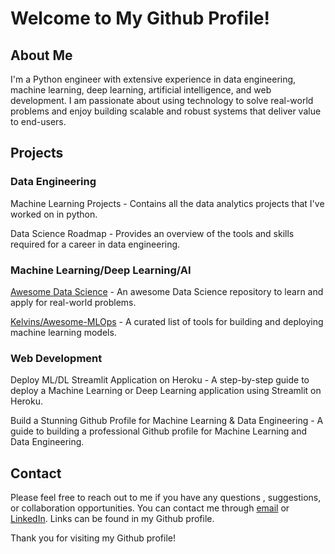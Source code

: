 <h1>Welcome to My Github Profile!</h1>
<h2>About Me</h2>
<p>I'm a Python engineer with extensive experience in data engineering, machine learning, deep learning, artificial intelligence, and web development. I am passionate about using technology to solve real-world problems and enjoy building scalable and robust systems that deliver value to end-users.</p>

<h2>Projects</h2>
<h3>Data Engineering</h3>
<p><a>Machine Learning Projects</a> - Contains all the data analytics projects that I've worked on in python.</p>
<p><a>Data Science Roadmap</a> - Provides an overview of the tools and skills required for a career in data engineering.</p>
<h3>Machine Learning/Deep Learning/AI</h3>
<p><a href="https://github.com/academic/awesome-datascience">Awesome Data Science</a> - An awesome Data Science repository to learn and apply for real-world problems.</p>
<p><a href="https://github.com/kelvins/awesome-mlops">Kelvins/Awesome-MLOps</a> - A curated list of tools for building and deploying machine learning models.</p>
<h3>Web Development</h3>
<p><a>Deploy ML/DL Streamlit Application on Heroku</a> - A step-by-step guide to deploy a Machine Learning or Deep Learning application using Streamlit on Heroku.</p>
<p>Build a Stunning Github Profile for Machine Learning & Data Engineering - A guide to building a professional Github profile for Machine Learning and Data Engineering.
<h2>Contact</h2>
<p>Please feel free to reach out to me if you have any questions , suggestions, or collaboration opportunities. You can contact me through <a href="mailto::freeflexfly@gmail.com">email</a> or <a href="https://www.linkedin.com/in/robert-lee-b51220280/">LinkedIn</a>. Links can be found in my Github profile.</p>

<p>Thank you for visiting my Github profile!</p>
